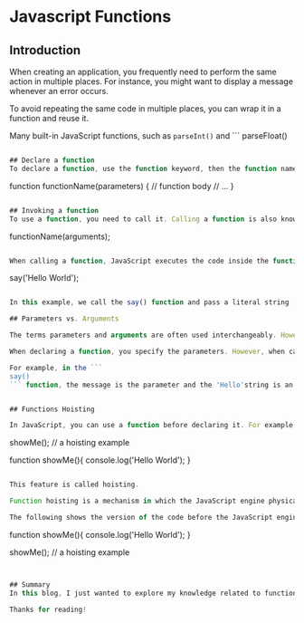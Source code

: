 # Javascript Functions

## Introduction

When creating an application, you frequently need to perform the same action in multiple places. For instance, you might want to display a message whenever an error occurs.

To avoid repeating the same code in multiple places, you can wrap it in a function and reuse it.

Many built-in JavaScript functions, such as `parseInt()` and \`\`\` parseFloat()

```javascript

## Declare a function
To declare a function, use the function keyword, then the function name, a list of parameters, and the function body, as shown below:
```

function functionName(parameters) { // function body // ... }

```javascript

## Invoking a function
To use a function, you need to call it. Calling a function is also known as invoking a function. To call a function, you use its name followed by arguments enclosed in parentheses like this:
```

functionName(arguments);

```javascript

When calling a function, JavaScript executes the code inside the function body. For example, the following shows how to call the say() function:
```

say('Hello World');

````javascript

In this example, we call the say() function and pass a literal string 'Hello' into it.

## Parameters vs. Arguments

The terms parameters and arguments are often used interchangeably. However, they are essentially different.

When declaring a function, you specify the parameters. However, when calling a function, you pass the arguments that are corresponding to the parameters.

For example, in the ```
say()
``` function, the message is the parameter and the 'Hello'string is an argument that corresponds to the message parameter.


## Functions Hoisting

In JavaScript, you can use a function before declaring it. For example:
````

showMe(); // a hoisting example

function showMe(){ console.log('Hello World'); }

```javascript

This feature is called hoisting.

Function hoisting is a mechanism in which the JavaScript engine physically moves function declarations to the top of the code before executing them.

The following shows the version of the code before the JavaScript engine executes it:
```

function showMe(){ console.log('Hello World'); }

showMe(); // a hoisting example

```javascript


## Summary
In this blog, I just wanted to explore my knowledge related to functions. I hope you liked it.

Thanks for reading!
```